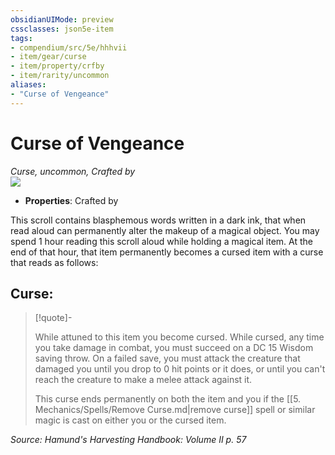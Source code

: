 ```yaml
---
obsidianUIMode: preview
cssclasses: json5e-item
tags:
- compendium/src/5e/hhhvii
- item/gear/curse
- item/property/crfby
- item/rarity/uncommon
aliases: 
- "Curse of Vengeance"
---
```

# Curse of Vengeance
*Curse, uncommon, Crafted by*  
![](https://raw.githubusercontent.com/TheGiddyLimit/homebrew/master/_img/HHH/HHHVII/CurseofVengeance.webp#right)  

- **Properties**: Crafted by

This scroll contains blasphemous words written in a dark ink, that when read aloud can permanently alter the makeup of a magical object. You may spend 1 hour reading this scroll aloud while holding a magical item. At the end of that hour, that item permanently becomes a cursed item with a curse that reads as follows:

## Curse:

> [!quote]-  
> 
> While attuned to this item you become cursed. While cursed, any time you take damage in combat, you must succeed on a DC 15 Wisdom saving throw. On a failed save, you must attack the creature that damaged you until you drop to 0 hit points or it does, or until you can't reach the creature to make a melee attack against it.
> 
> This curse ends permanently on both the item and you if the [[5. Mechanics/Spells/Remove Curse.md\|remove curse]] spell or similar magic is cast on either you or the cursed item.


*Source: Hamund's Harvesting Handbook: Volume II p. 57*